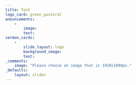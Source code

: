 ```yaml
---
title: Test
logo_card: green_pastoral
anouncements: 
    -
        image:
        text: 
sermon_cards:
    -
        slide_layout: logo
        background_image: 
        text: 
_comments:
    image: "Please choose an image that is 1920x1080px."
_defaults:
    layout: slides
---
```


